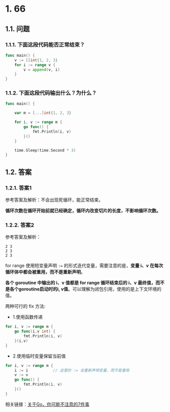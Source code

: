 # 1. 66

## 1.1. 问题

### 1.1.1. 下面这段代码能否正常结束？

```go
func main() {
    v := []int{1, 2, 3}
    for i := range v {
        v = append(v, i)
    }
}
```

### 1.1.2. 下面这段代码输出什么？为什么？

```go
func main() {

    var m = [...]int{1, 2, 3}

    for i, v := range m {
        go func() {
            fmt.Println(i, v)
        }()
    }

    time.Sleep(time.Second * 3)
}
```


## 1.2. 答案

### 1.2.1. 答案1

参考答案及解析：不会出现死循环，能正常结束。

**循环次数在循环开始前就已经确定，循环内改变切片的长度，不影响循环次数。**


### 1.2.2. 答案2

参考答案及解析：

```
2 3
2 3
2 3
```

for range 使用短变量声明 `:=` 的形式迭代变量，需要注意的是，**变量 i、v 在每次循环体中都会被重用，而不是重新声明**。

**各个 goroutine 中输出的 i、v 值都是 for range 循环结束后的 i、v 最终值，而不是各个goroutine启动时的i, v值**。可以理解为闭包引用，使用的是上下文环境的值。

两种可行的 fix 方法:

* 1.使用函数传递

```go
for i, v := range m {
    go func(i,v int) {
        fmt.Println(i, v)
    }(i,v)
}
```

* 2.使用临时变量保留当前值

```go
for i, v := range m {
    i := i           // 这里的 := 会重新声明变量，而不是重用
    v := v
    go func() {
        fmt.Println(i, v)
    }()
}
```

相关链接：[关于Go，你可能不注意的7件事](https://tonybai.com/2015/09/17/7-things-you-may-not-pay-attation-to-in-go/)